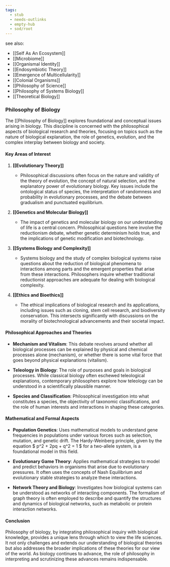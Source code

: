 ```yaml
---
tags:
  - stub
  - needs-outlinks
  - empty-hub
  - sod/root
---
```

see also:
- [[Self As An Ecosystem]]
- [[Microbiome]]
- [[Organismal Identity]]
- [[Endosymbiotic Theory]]
- [[Emergence of Multicellularity]]
- [[Colonial Organisms]]
- [[Philosophy of Science]]
- [[Philosophy of Systems Biology]]
- [[Theoretical Biology]]

### Philosophy of Biology

The [[Philosophy of Biology]] explores foundational and conceptual issues arising in biology. This discipline is concerned with the philosophical aspects of biological research and theories, focusing on topics such as the nature of biological explanation, the role of genetics, evolution, and the complex interplay between biology and society.

#### Key Areas of Interest

1. **[[Evolutionary Theory]]**
   - Philosophical discussions often focus on the nature and validity of the theory of evolution, the concept of natural selection, and the explanatory power of evolutionary biology. Key issues include the ontological status of species, the interpretation of randomness and probability in evolutionary processes, and the debate between gradualism and punctuated equilibrium.

2. **[[Genetics and Molecular Biology]]**
   - The impact of genetics and molecular biology on our understanding of life is a central concern. Philosophical questions here involve the reductionism debate, whether genetic determinism holds true, and the implications of genetic modification and biotechnology.

3. **[[Systems Biology and Complexity]]**
   - Systems biology and the study of complex biological systems raise questions about the reduction of biological phenomena to interactions among parts and the emergent properties that arise from these interactions. Philosophers inquire whether traditional reductionist approaches are adequate for dealing with biological complexity.

4. **[[Ethics and Bioethics]]**
   - The ethical implications of biological research and its applications, including issues such as cloning, stem cell research, and biodiversity conservation. This intersects significantly with discussions on the morality of biotechnological advancements and their societal impact.

#### Philosophical Approaches and Theories

- **Mechanism and Vitalism**: This debate revolves around whether all biological processes can be explained by physical and chemical processes alone (mechanism), or whether there is some vital force that goes beyond physical explanations (vitalism).

- **Teleology in Biology**: The role of purposes and goals in biological processes. While classical biology often eschewed teleological explanations, contemporary philosophers explore how teleology can be understood in a scientifically plausible manner.

- **Species and Classification**: Philosophical investigation into what constitutes a species, the objectivity of taxonomic classifications, and the role of human interests and interactions in shaping these categories.

#### Mathematical and Formal Aspects

- **Population Genetics**: Uses mathematical models to understand gene frequencies in populations under various forces such as selection, mutation, and genetic drift. The Hardy-Weinberg principle, given by the equation $ p^2 + 2pq + q^2 = 1 $ for a two-allele system, is a foundational model in this field.

- **Evolutionary Game Theory**: Applies mathematical strategies to model and predict behaviors in organisms that arise due to evolutionary pressures. It often uses the concepts of Nash Equilibrium and evolutionary stable strategies to analyze these interactions.

- **Network Theory and Biology**: Investigates how biological systems can be understood as networks of interacting components. The formalism of graph theory is often employed to describe and quantify the structures and dynamics of biological networks, such as metabolic or protein interaction networks.

#### Conclusion

Philosophy of biology, by integrating philosophical inquiry with biological knowledge, provides a unique lens through which to view the life sciences. It not only challenges and extends our understanding of biological theories but also addresses the broader implications of these theories for our view of the world. As biology continues to advance, the role of philosophy in interpreting and scrutinizing these advances remains indispensable.